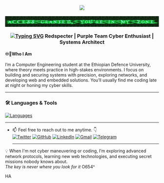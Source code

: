 
<h3 align="center">
  
<img src="https://emojis.slackmojis.com/emojis/images/1531849430/4246/blob-sunglasses.gif?1531849430" width="60"/> 

![MasterHead](https://raw.githubusercontent.com/Obyo-techie/Assets/main/oobbzz1.png)

[![Typing SVG](https://readme-typing-svg.herokuapp.com?font=Fira+Code&weight=900&size=32&duration=2000&pause=1000&color=00FF7F&repeat=true&width=900&lines=Hey+I'm+Ob54n+Frez(Raxual-Prowler);Passionate+web+developer+and+cyber+Enthusiast;From+Great+Ethiopia)](https://git.io/typing-svg)
 Redspecter | Purple Team Cyber Enthusiast | Systems Architect
</h3>


<h4>♾️🔆Who I Am</h4>  
<p>I’m a Computer Engineering student at the Ethiopian Defence University, where theory meets practice in high-stakes environments. I focus on building and securing systems with precision, exploring networks, and developing web and embedded solutions. You’ll usually find me coding late at night or honing my cyber skills.</p>  

---
### 🛠️ Languages & Tools
[![Languages](https://skillicons.dev/icons?i=python,js,ts,c,cpp,java,php,sql,bash,git,latex,php,vim,npm,linux,go,html,css,swift,scala,react,nodejs&theme=dark)](https://skillicons.dev)  

 ---
- 📫 Feel free to reach out to me anytime. 👇  
[![Twitter](https://img.shields.io/badge/-Twitter-1DA1F2?style=flat&logo=twitter&logoColor=white)](https://x.com/ObsanYoseph)  [![GitHub](https://img.shields.io/badge/-GitHub-181717?style=flat&logo=github&logoColor=white)](https://github.com/Obyo-Techie)  [![LinkedIn](https://img.shields.io/badge/-LinkedIn-0077B5?style=flat&logo=linkedin&logoColor=white)](https://www.linkedin.com/in/yourlinkedin/)  [![Gmail](https://img.shields.io/badge/-Gmail-D14836?style=flat&logo=gmail&logoColor=white)](mailto:obsanyoseph@gmail.com)  [![Telegram](https://img.shields.io/badge/-Telegram-26A5E4?style=flat&logo=telegram&logoColor=white)](@OObbz1)
  
  ---
💡 When I'm not cyber maneuvering or coding, I’m exploring advanced network protocols, learning new web technologies, and executing secret missions nobody knows about.  
 *The key is never where you look for it*    O654^
 

HA
